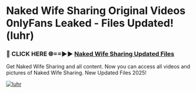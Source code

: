 # Naked Wife Sharing Original Videos 0nlyFans Leaked - Files Updated! (luhr)

<h3>🔴 CLICK HERE 🌐==►► <a href="https://tinyurl.com/yckcrads" rel="nofollow">Naked Wife Sharing Updated Files</a></h3>

Get Naked Wife Sharing and all content. Now you can access all videos and pictures of Naked Wife Sharing. New Updated Files 2025!

[![luhr](https://i.imgur.com/hpKpOFt.gif)](https://tinyurl.com/yckcrads)
